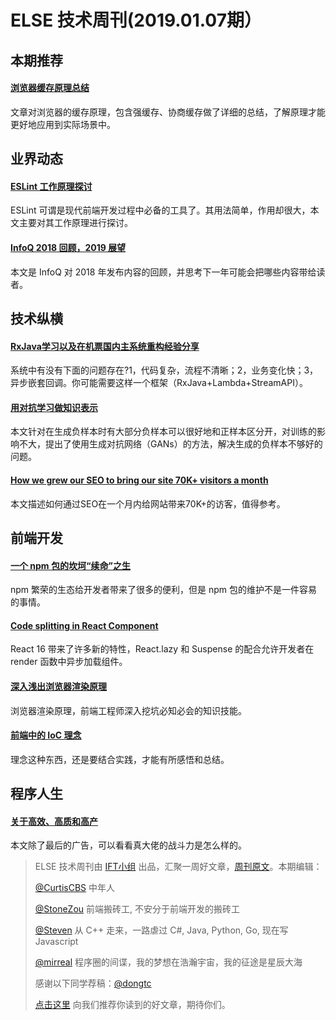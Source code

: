 # ELSE 技术周刊(2019.01.07期）

## 本期推荐

#### [浏览器缓存原理总结](http://blog.poetries.top/2019/01/02/browser-cache)

文章对浏览器的缓存原理，包含强缓存、协商缓存做了详细的总结，了解原理才能更好地应用到实际场景中。

## 业界动态

#### [ESLint 工作原理探讨](https://mp.weixin.qq.com/s/lonojA0Y3PCxz9Nm9BIf7w)

ESLint 可谓是现代前端开发过程中必备的工具了。其用法简单，作用却很大，本文主要对其工作原理进行探讨。

#### [InfoQ 2018 回顾，2019 展望](https://www.infoq.cn/article/yCRJZtxVhqHE-qte7Jf4)

本文是 InfoQ 对 2018 年发布内容的回顾，并思考下一年可能会把哪些内容带给读者。

## 技术纵横

#### [RxJava学习以及在机票国内主系统重构经验分享](https://mp.weixin.qq.com/s/r9GY03pYpBS3nHf-iotaXA)

系统中有没有下面的问题存在?1，代码复杂，流程不清晰；2，业务变化快；3，异步嵌套回调。你可能需要这样一个框架（RxJava+Lambda+StreamAPI）。

#### [用对抗学习做知识表示](https://mp.weixin.qq.com/s/E3D0t0EnQ-P4BuLYjB-5VQ)

本文针对在生成负样本时有大部分负样本可以很好地和正样本区分开，对训练的影响不大，提出了使用生成对抗网络（GANs）的方法，解决生成的负样本不够好的问题。

#### [How we grew our SEO to bring our site 70K+ visitors a month](https://medium.freecodecamp.org/how-we-grew-our-seo-to-bring-our-site-70k-visitors-a-month-73e650a05c28)

本文描述如何通过SEO在一个月内给网站带来70K+的访客，值得参考。

## 前端开发

#### [一个 npm 包的坎坷“续命”之生](https://zhuanlan.zhihu.com/p/53800157)

npm 繁荣的生态给开发者带来了很多的便利，但是 npm 包的维护不是一件容易的事情。

#### [Code splitting in React Component](https://reactjs.org/docs/code-splitting.html)

React 16 带来了许多新的特性，React.lazy 和 Suspense 的配合允许开发者在 render 函数中异步加载组件。

#### [深入浅出浏览器渲染原理](https://juejin.im/post/5c24d736f265da614b120d4a)

浏览器渲染原理，前端工程师深入挖坑必知必会的知识技能。

#### [前端中的 IoC 理念](https://juejin.im/post/5c2c47dcf265da616d544a53)

理念这种东西，还是要结合实践，才能有所感悟和总结。

## 程序人生

#### [关于高效、高质和高产](https://juejin.im/post/5c2f2fd66fb9a049ff4e43f0)

本文除了最后的广告，可以看看真大佬的战斗力是怎么样的。


> ELSE 技术周刊由 [IFT小组](https://github.com/CtripFE) 出品，汇聚一周好文章，[周刊原文](https://zhuanlan.zhihu.com/p/27208396)。本期编辑：
> 
> [@CurtisCBS](https://github.com/CurtisCBS) 中年人
> 
> [@StoneZou](https://github.com/stoneyong) 前端搬砖工, 不安分于前端开发的搬砖工
> 
> [@Steven](https://github.com/StevenX911) 从 C++ 走来，一路虐过 C#, Java, Python, Go, 现在写 Javascript
> 
> [@mirreal](https://github.com/mirreal) 程序圈的间谍，我的梦想在浩瀚宇宙，我的征途是星辰大海
>
> 感谢以下同学荐稿：[@dongtc](https://github.com/dongtc)
>
> [点击这里](https://github.com/CtripFE/fe-weekly/issues) 向我们推荐你读到的好文章，期待你们。